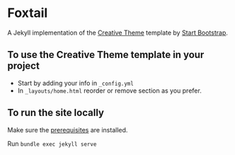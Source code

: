 # Foxtail
A Jekyll implementation of the [Creative Theme](http://startbootstrap.com/template-overviews/creative/) template by [Start Bootstrap](http://startbootstrap.com).

## To use the Creative Theme template in your project

- Start by adding your info in `_config.yml`
- In `_layouts/home.html` reorder or remove section as you prefer.

## To run the site locally
Make sure the [prerequisites](https://docs.github.com/en/pages/setting-up-a-github-pages-site-with-jekyll/testing-your-github-pages-site-locally-with-jekyll) are installed.

Run `bundle exec jekyll serve`